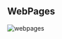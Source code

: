 ## WebPages
![webpages](https://github.com/user-attachments/assets/dffe21dd-7baa-4070-8ed8-0fb020233b5e)
